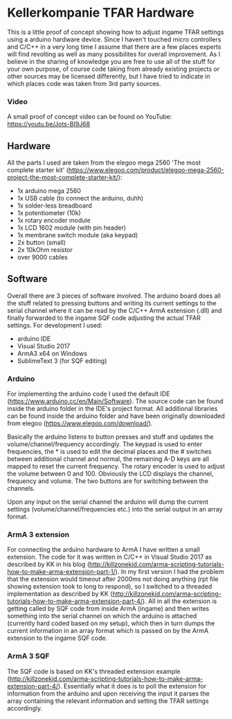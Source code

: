 # Kellerkompanie TFAR Hardware
This is a little proof of concept showing how to adjust ingame TFAR settings using a arduino hardware device. Since I haven't touched micro controllers and C/C++ in a very long time I assume that there are a few places experts will find revolting as well as many possibilites for overall improvement. As I believe in the sharing of knowledge you are free to use all of the stuff for your own purpose, of course code taking from already existing projects or other sources may be licensed differently, but I have tried to indicate in which places code was taken from 3rd party sources.

### Video
A small proof of concept video can be found on YouTube: https://youtu.be/Jots-BI9J68

## Hardware
All the parts I used are taken from the elegoo mega 2560 'The most complete starter kit' (https://www.elegoo.com/product/elegoo-mega-2560-project-the-most-complete-starter-kit/):
* 1x arduino mega 2560
* 1x USB cable (to connect the arduino, duhh)
* 1x solder-less breadboard
* 1x potentiometer (10k)
* 1x rotary encoder module
* 1x LCD 1602 module (with pin header)
* 1x membrane switch module (aka keypad)
* 2x button (small)
* 2x 10kOhm resistor
* over 9000 cables

## Software
Overall there are 3 pieces of software involved. The arduino board does all the stuff related to pressing buttons and writing its current settings to the serial channel where it can be read by the C/C++ ArmA extension (.dll) and finally forwarded to the ingame SQF code adjusting the actual TFAR settings. For development I used:
* arduino IDE
* Visual Studio 2017
* ArmA3 x64 on Windows
* SublimeText 3 (for SQF editing)

### Arduino
For implementing the arduino code I used the default IDE (https://www.arduino.cc/en/Main/Software). The source code can be found inside the arduino folder in the IDE's project format. All additional libraries can be found inside the arduino folder and have been originally downloaded from elegoo (https://www.elegoo.com/download/).

Basically the arduino listens to button presses and stuff and updates the volume/channel/frequency accordingly. The keypad is used to enter frequencies, the \* is used to edit the decimal places and the # switches between additional channel and normal, the remaining A-D keys are all mapped to reset the current frequency. The rotary encoder is used to adjust the volume between 0 and 100. Obviously the LCD displays the channel, frequency and volume. The two buttons are for switching between the channels.

Upon any input on the serial channel the arduino will dump the current settings (volume/channel/frequencies etc.) into the serial output in an array format.

### ArmA 3 extension
For connecting the arduino hardware to ArmA I have written a small extension. The code for it was written in C/C++ in Visual Studio 2017 as described by KK in his blog (http://killzonekid.com/arma-scripting-tutorials-how-to-make-arma-extension-part-1/). In my first version I had the problem that the extension would timeout after 2000ms not doing anything (rpt file showing extension took to long to respond), so I switched to a threaded implementation as described by KK (http://killzonekid.com/arma-scripting-tutorials-how-to-make-arma-extension-part-4/). All in all the extension is getting called by SQF code from inside ArmA (ingame) and then writes something into the serial channel on which the arduino is attached (currently hard coded based on my setup), which then in turn dumps the current information in an array format which is passed on by the ArmA extension to the ingame SQF code. 

### ArmA 3 SQF
The SQF code is based on KK's threaded extension example (http://killzonekid.com/arma-scripting-tutorials-how-to-make-arma-extension-part-4/). Essentially what it does is to poll the extension for information from the arduino and upon receiving the input it parses the array containing the relevant information and setting the TFAR settings accordingly.
